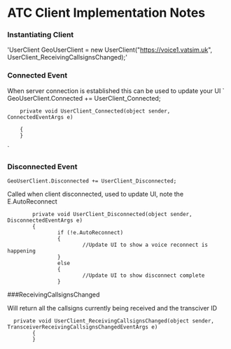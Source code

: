 # ATC Client Implementation Notes

### Instantiating Client

'UserClient GeoUserClient = new UserClient("https://voice1.vatsim.uk", UserClient_ReceivingCallsignsChanged);'
        
###  Connected Event

When server connection is established this can be used to update your UI
`
        GeoUserClient.Connected += UserClient_Connected;
            
        private void UserClient_Connected(object sender, ConnectedEventArgs e)

        {
        }
`
    
### Disconnected Event
`
          GeoUserClient.Disconnected += UserClient_Disconnected;
`

Called when client disconnected, used to update UI, note the E.AutoReconnect


```
        private void UserClient_Disconnected(object sender, DisconnectedEventArgs e)
        {
                if (!e.AutoReconnect)
                {
                        //Update UI to show a voice reconnect is happening
                }
                else
                { 
                        //Update UI to show disconnect complete
                }
```
            
###ReceivingCallsignsChanged

Will return all the callsigns currently being received and the transciver ID
```
  private void UserClient_ReceivingCallsignsChanged(object sender, TransceiverReceivingCallsignsChangedEventArgs e)
        {
        }
```
